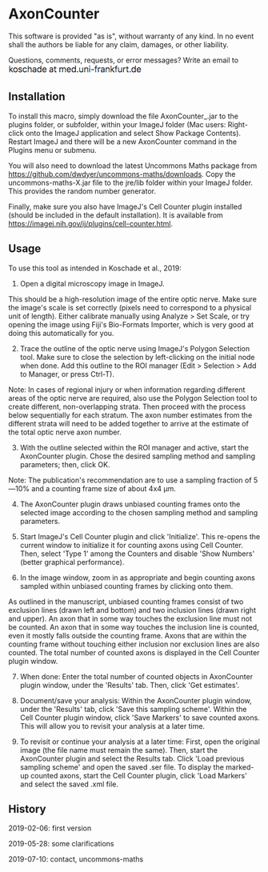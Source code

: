# AxonCounter
This software is provided "as is", without warranty of any kind. In no event shall the authors be liable for any claim, damages, or other liability.  

Questions, comments, requests, or error messages? Write an email to ![mailto](misc/mail.png)

## Installation
To install this macro, simply download the file AxonCounter_.jar to the plugins folder, or subfolder, within your ImageJ folder (Mac users: Right-click onto the ImageJ application and select Show Package Contents). Restart ImageJ and there will be a new AxonCounter command in the Plugins menu or submenu.

You will also need to download the latest Uncommons Maths package from https://github.com/dwdyer/uncommons-maths/downloads. Copy the uncommons-maths-X.jar file to the jre/lib folder within your ImageJ folder. This provides the random number generator.

Finally, make sure you also have ImageJ's Cell Counter plugin installed (should be included in the default installation). It is available from https://imagej.nih.gov/ij/plugins/cell-counter.html. 

## Usage
To use this tool as intended in Koschade et al., 2019:

1. Open a digital microscopy image in ImageJ. 

This should be a high-resolution image of the entire optic nerve. Make sure the image's scale is set correctly (pixels need to correspond to a physical unit of length). Either calibrate manually using Analyze > Set Scale, or try opening the image using Fiji's Bio-Formats Importer, which is very good at doing this automatically for you. 

2. Trace the outline of the optic nerve using ImageJ's Polygon Selection tool. Make sure to close the selection by left-clicking on the initial node when done. Add this outline to the ROI manager (Edit > Selection > Add to Manager, or press Ctrl-T).

Note: In cases of regional injury or when information regarding different areas of the optic nerve are required, also use the Polygon Selection tool to create  different, non-overlapping strata. Then proceed with the process below sequentially for each stratum. The axon number estimates from the different strata will need to be added together to arrive at the estimate of the total optic nerve axon number.  

3. With the outline selected within the ROI manager and active, start the AxonCounter plugin. Chose the desired sampling method and sampling parameters; then, click OK.

Note: The publication's recommendation are to use a sampling fraction of 5—10% and a counting frame size of about 4x4 µm.

4. The AxonCounter plugin draws unbiased counting frames onto the selected image according to the chosen sampling method and sampling parameters.

5. Start ImageJ's Cell Counter plugin and click 'Initialize'. This re-opens the current window to initialize it for counting axons using Cell Counter. Then, select 'Type 1' among the Counters and disable 'Show Numbers' (better graphical performance). 

6. In the image window, zoom in as appropriate and begin counting axons sampled within unbiased counting frames by clicking onto them.

As outlined in the manuscript, unbiased counting frames consist of two exclusion lines (drawn left and bottom) and two inclusion lines (drawn right and upper). An axon that in some way touches the exclusion line must not be counted. An axon that in some way touches the inclusion line is counted, even it mostly falls outside the counting frame. Axons that are within the counting frame without touching either inclusion nor exclusion lines are also counted. The total number of counted axons is displayed in the Cell Counter plugin window.

7. When done: Enter the total number of counted objects in AxonCounter plugin window, under the 'Results' tab. Then, click 'Get estimates'. 

7. Document/save your analysis: Within the AxonCounter plugin window, under the 'Results' tab, click 'Save this sampling scheme'. Within the Cell Counter plugin window, click 'Save Markers' to save counted axons. This will allow you to revisit your analysis at a later time. 

8. To revisit or continue your analysis at a later time: First, open the original image (the file name must remain the same). Then, start the AxonCounter plugin and select the Results tab. Click 'Load previous sampling scheme' and open the saved .ser file. To display the marked-up counted axons, start the Cell Counter plugin, click 'Load Markers' and select the saved .xml file. 

## History
2019-02-06: first version

2019-05-28: some clarifications

2019-07-10: contact, uncommons-maths
